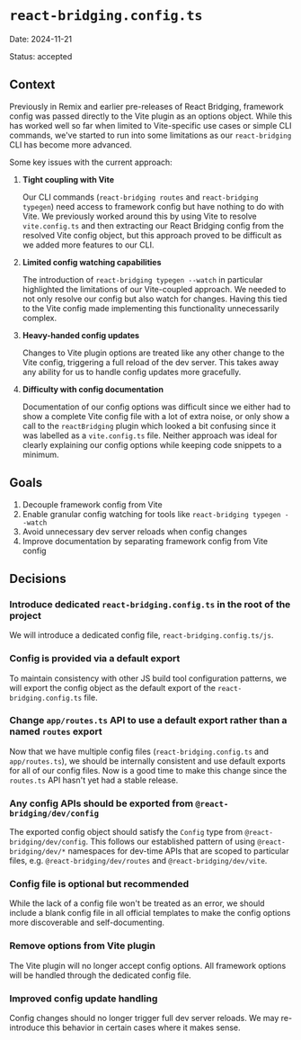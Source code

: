# `react-bridging.config.ts`

Date: 2024-11-21

Status: accepted

## Context

Previously in Remix and earlier pre-releases of React Bridging, framework config was passed directly to the Vite plugin as an options object. While this has worked well so far when limited to Vite-specific use cases or simple CLI commands, we've started to run into some limitations as our `react-bridging` CLI has become more advanced.

Some key issues with the current approach:

1. **Tight coupling with Vite**

   Our CLI commands (`react-bridging routes` and `react-bridging typegen`) need access to framework config but have nothing to do with Vite. We previously worked around this by using Vite to resolve `vite.config.ts` and then extracting our React Bridging config from the resolved Vite config object, but this approach proved to be difficult as we added more features to our CLI.

2. **Limited config watching capabilities**

   The introduction of `react-bridging typegen --watch` in particular highlighted the limitations of our Vite-coupled approach. We needed to not only resolve our config but also watch for changes. Having this tied to the Vite config made implementing this functionality unnecessarily complex.

3. **Heavy-handed config updates**

   Changes to Vite plugin options are treated like any other change to the Vite config, triggering a full reload of the dev server. This takes away any ability for us to handle config updates more gracefully.

4. **Difficulty with config documentation**

   Documentation of our config options was difficult since we either had to show a complete Vite config file with a lot of extra noise, or only show a call to the `reactBridging` plugin which looked a bit confusing since it was labelled as a `vite.config.ts` file. Neither approach was ideal for clearly explaining our config options while keeping code snippets to a minimum.

## Goals

1. Decouple framework config from Vite
2. Enable granular config watching for tools like `react-bridging typegen --watch`
3. Avoid unnecessary dev server reloads when config changes
4. Improve documentation by separating framework config from Vite config

## Decisions

### Introduce dedicated `react-bridging.config.ts` in the root of the project

We will introduce a dedicated config file, `react-bridging.config.ts/js`.

### Config is provided via a default export

To maintain consistency with other JS build tool configuration patterns, we will export the config object as the default export of the `react-bridging.config.ts` file.

### Change `app/routes.ts` API to use a default export rather than a named `routes` export

Now that we have multiple config files (`react-bridging.config.ts` and `app/routes.ts`), we should be internally consistent and use default exports for all of our config files. Now is a good time to make this change since the `routes.ts` API hasn't yet had a stable release.

### Any config APIs should be exported from `@react-bridging/dev/config`

The exported config object should satisfy the `Config` type from `@react-bridging/dev/config`. This follows our established pattern of using `@react-bridging/dev/*` namespaces for dev-time APIs that are scoped to particular files, e.g. `@react-bridging/dev/routes` and `@react-bridging/dev/vite`.

### Config file is optional but recommended

While the lack of a config file won't be treated as an error, we should include a blank config file in all official templates to make the config options more discoverable and self-documenting.

### Remove options from Vite plugin

The Vite plugin will no longer accept config options. All framework options will be handled through the dedicated config file.

### Improved config update handling

Config changes should no longer trigger full dev server reloads. We may re-introduce this behavior in certain cases where it makes sense.
